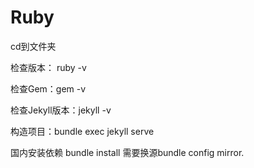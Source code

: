 # Ruby

cd到文件夹

检查版本： ruby -v

检查Gem：gem -v

检查Jekyll版本：jekyll -v

构造项目：bundle exec jekyll serve

国内安装依赖 bundle install 需要换源bundle config mirror.